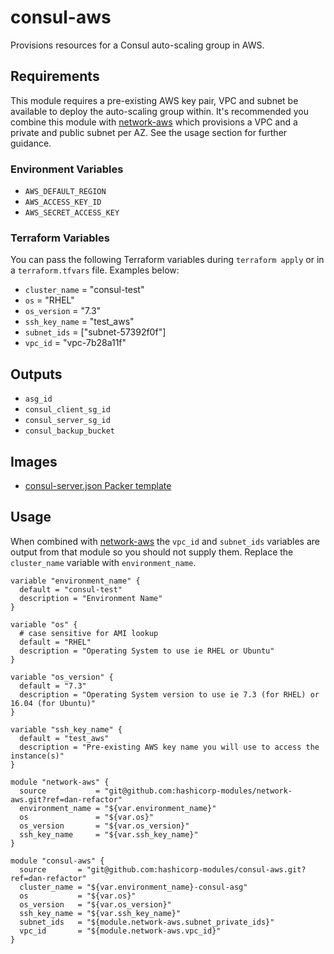 # consul-aws

Provisions resources for a Consul auto-scaling group in AWS.

## Requirements

This module requires a pre-existing AWS key pair, VPC and subnet be available to
deploy the auto-scaling group within. It's recommended you combine this module
with [network-aws](https://github.com/hashicorp-modules/network-aws/) which
provisions a VPC and a private and public subnet per AZ. See the usage section
for further guidance.

### Environment Variables

- `AWS_DEFAULT_REGION`
- `AWS_ACCESS_KEY_ID`
- `AWS_SECRET_ACCESS_KEY`

### Terraform Variables

You can pass the following Terraform variables during `terraform apply` or
in a `terraform.tfvars` file. Examples below:

- `cluster_name` = "consul-test"
- `os` = "RHEL"
- `os_version` = "7.3"
- `ssh_key_name` = "test_aws"
- `subnet_ids` = ["subnet-57392f0f"]
- `vpc_id` = "vpc-7b28a11f"

## Outputs

- `asg_id`
- `consul_client_sg_id`
- `consul_server_sg_id`
- `consul_backup_bucket`

## Images

- [consul-server.json Packer template](https://github.com/hashicorp-modules/packer-templates/blob/master/consul/consul-server.json)

## Usage

When combined with [network-aws](https://github.com/hashicorp-modules/network-aws/)
the `vpc_id` and `subnet_ids` variables are output from that module so you should
not supply them. Replace the `cluster_name` variable with `environment_name`.

```
variable "environment_name" {
  default = "consul-test"
  description = "Environment Name"
}

variable "os" {
  # case sensitive for AMI lookup
  default = "RHEL"
  description = "Operating System to use ie RHEL or Ubuntu"
}

variable "os_version" {
  default = "7.3"
  description = "Operating System version to use ie 7.3 (for RHEL) or 16.04 (for Ubuntu)"
}

variable "ssh_key_name" {
  default = "test_aws"
  description = "Pre-existing AWS key name you will use to access the instance(s)"
}

module "network-aws" {
  source           = "git@github.com:hashicorp-modules/network-aws.git?ref=dan-refactor"
  environment_name = "${var.environment_name}"
  os               = "${var.os}"
  os_version       = "${var.os_version}"
  ssh_key_name     = "${var.ssh_key_name}"
}

module "consul-aws" {
  source       = "git@github.com:hashicorp-modules/consul-aws.git?ref=dan-refactor"
  cluster_name = "${var.environment_name}-consul-asg"
  os           = "${var.os}"
  os_version   = "${var.os_version}"
  ssh_key_name = "${var.ssh_key_name}"
  subnet_ids   = "${module.network-aws.subnet_private_ids}"
  vpc_id       = "${module.network-aws.vpc_id}"
}
```
